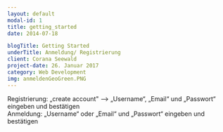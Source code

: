```yaml
---
layout: default
modal-id: 1
title: getting_started
date: 2014-07-18

blogTitle: Getting Started
underTitle: Anmeldung/ Registrierung
client: Corana Seewald
project-date: 26. Januar 2017
category: Web Development
img: anmeldenGeoGreen.PNG
---
```

Registrierung: „create account" --> „Username“, „Email“ und „Passwort“ eingeben und bestätigen  
Anmeldung: „Username“ oder „Email“ und „Passwort“ eingeben und bestätigen

